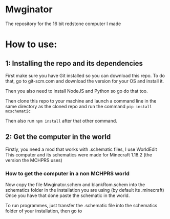 # Mwginator
The repository for the 16 bit redstone computer I made

# How to use:
## 1: Installing the repo and its dependencies

First make sure you have Git installed so you can download this repo.
To do that, go to git-scm.com and download the version for your OS and install it.

Then you also need to install NodeJS and Python so go do that too.

Then clone this repo to your machine and launch a command line in the same directory as the cloned repo and run the command `pip install mcschematic`

Then also run `npm install` after that other command.

## 2: Get the computer in the world

Firstly, you need a mod that works with .schematic files, I use WorldEdit
This computer and its schematics were made for Minecraft 1.18.2 (the version the MCHPRS uses)

### How to get the computer in a non MCHPRS world

Now copy the file Mwginator.schem and blankRom.schem into the schematics folder in the installation you are using (by default its .minecraft)
Once you have that done paste the schematic in the world.

To run programmes, just transfer the .schematic file into the schematics folder of your installation,
then go to
